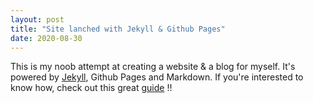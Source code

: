 ```yaml
---
layout: post
title: "Site lanched with Jekyll & Github Pages"
date: 2020-08-30
---
```


This is my noob attempt at creating a website & a blog for myself.
It's powered by [Jekyll](http://jekyllrb.com), Github Pages and Markdown. 
If you're interested to know how, check out this great [guide](http://jmcglone.com/guides/github-pages/) !!